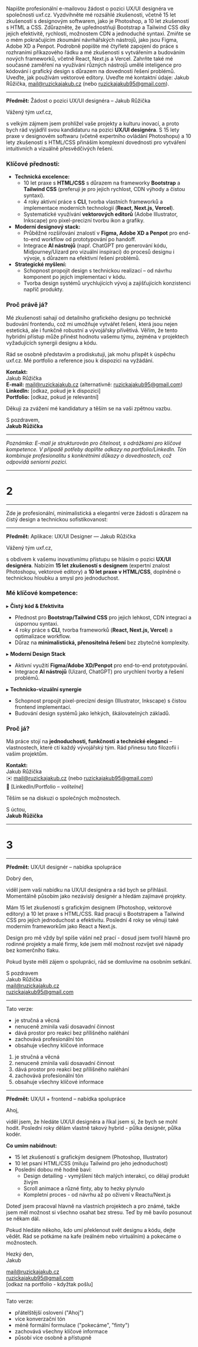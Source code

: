 Napište profesionální e-mailovou žádost o pozici UX/UI designéra ve společnosti uxf.cz. Vyzdvihněte mé rozsáhlé zkušenosti, včetně 15 let zkušeností s designovým softwarem, jako je Photoshop, a 10 let zkušeností s HTML a CSS. Zdůrazněte, že upřednostňuji Bootstrap a Tailwind CSS díky jejich efektivitě, rychlosti, možnostem CDN a jednoduché syntaxi. Zmiňte se o mém pokračujícím zkoumání návrhářských nástrojů, jako jsou Figma, Adobe XD a Penpot. Podrobně popište mé čtyřleté zapojení do práce s rozhraními příkazového řádku a mé zkušenosti s vytvářením a budováním nových frameworků, včetně React, Next.js a Vercel. Zahrňte také mé současné zaměření na využívání různých nástrojů umělé inteligence pro kódování i grafický design s důrazem na dovednosti řešení problémů. Uveďte, jak používám vektorové editory. Uveďte mé kontaktní údaje: Jakub Růžička, mail@ruzickajakub.cz (nebo ruzickajakub95@gmail.com).

---

**Předmět:** Žádost o pozici UX/UI designéra – Jakub Růžička  

Vážený tým uxf.cz,  

s velkým zájmem jsem prohlížel vaše projekty a kulturu inovací, a proto bych rád vyjádřil svou kandidaturu na pozici **UX/UI designéra**. S 15 lety praxe v designovém softwaru (včetně expertního ovládání Photoshopu) a 10 lety zkušeností s HTML/CSS přináším komplexní dovednosti pro vytváření intuitivních a vizuálně přesvědčivých řešení.  

### Klíčové přednosti:

- **Technická excelence:**  
  - 10 let praxe s **HTML/CSS** s důrazem na frameworky **Bootstrap** a **Tailwind CSS** (preferuji je pro jejich rychlost, CDN výhody a čistou syntaxi).  
  - 4 roky aktivní práce s **CLI**, tvorba vlastních frameworků a implementace moderních technologií (**React, Next.js, Vercel**).  
  - Systematické využívání **vektorových editorů** (Adobe Illustrator, Inkscape) pro pixel-precizní tvorbu ikon a grafiky.  
- **Moderní designový stack:**  
  - Průběžné rozšiřování znalostí v **Figma, Adobe XD a Penpot** pro end-to-end workflow od prototypování po handoff.  
  - Integrace **AI nástrojů** (např. ChatGPT pro generování kódu, Midjourney/Uizard pro vizuální inspiraci) do procesů designu i vývoje, s důrazem na efektivní řešení problémů.  
- **Strategické myšlení:**  
  - Schopnost propojit design s technickou realizací – od návrhu komponent po jejich implementaci v kódu.  
  - Tvorba design systémů urychlujících vývoj a zajišťujících konzistenci napříč produkty.  

### Proč právě já?

Mé zkušenosti sahají od detailního grafického designu po technické budování frontendu, což mi umožňuje vytvářet řešení, která jsou nejen estetická, ale i funkčně robustní a vývojářsky přívětivá. Věřím, že tento hybridní přístup může přinést hodnotu vašemu týmu, zejména v projektech vyžadujících synergii designu a kódu.  

Rád se osobně představím a prodiskutuji, jak mohu přispět k úspěchu uxf.cz. Mé portfolio a reference jsou k dispozici na vyžádání.  

**Kontakt:**  
Jakub Růžička  
**E-mail:** mail@ruzickajakub.cz (alternativně: ruzickajakub95@gmail.com)  
**LinkedIn:** [odkaz, pokud je k dispozici]  
**Portfolio:** [odkaz, pokud je relevantní]  

Děkuji za zvážení mé kandidatury a těším se na vaši zpětnou vazbu.  

S pozdravem,  
**Jakub Růžička**  

---  

*Poznámka: E-mail je strukturován pro čitelnost, s odrážkami pro klíčové kompetence. V případě potřeby doplňte odkazy na portfolio/LinkedIn. Tón kombinuje profesionalitu s konkrétními důkazy o dovednostech, což odpovídá seniorní pozici.*

---

# 2

---

Zde je profesionální, minimalistická a elegantní verze žádosti s důrazem na čistý design a technickou sofistikovanost:

---

**Předmět:** Aplikace: UX/UI Designer — Jakub Růžička  

Vážený tým uxf.cz,  

s obdivem k vašemu inovativnímu přístupu se hlásím o pozici **UX/UI designéra**. Nabízím **15 let zkušeností s designem** (expertní znalost Photoshopu, vektorové editory) a **10 let praxe v HTML/CSS**, doplněné o technickou hloubku a smysl pro jednoduchost.  

### Mé klíčové kompetence:

▸ **Čistý kód & Efektivita**  

- Přednost pro **Bootstrap/Tailwind CSS** pro jejich lehkost, CDN integraci a úspornou syntaxi.  
- 4 roky práce s **CLI**, tvorba frameworků (**React, Next.js, Vercel**) a optimalizace workflow.  
- Důraz na **minimalistická, přenositelná řešení** bez zbytečné komplexity.  

▸ **Moderní Design Stack**  

- Aktivní využití **Figma/Adobe XD/Penpot** pro end-to-end prototypování.  
- Integrace **AI nástrojů** (Uizard, ChatGPT) pro urychlení tvorby a řešení problémů.  

▸ **Technicko-vizuální synergie**  

- Schopnost propojit pixel-precizní design (Illustrator, Inkscape) s čistou frontend implementací.  
- Budování design systémů jako lehkých, škálovatelných základů.  

### Proč já?

Má práce stojí na **jednoduchosti, funkčnosti a technické eleganci** – vlastnostech, které ctí každý vývojářský tým. Rád přinesu tuto filozofii i vašim projektům.  

**Kontakt:**  
Jakub Růžička  
✉️ mail@ruzickajakub.cz (nebo ruzickajakub95@gmail.com)  
🔗 [LinkedIn/Portfolio – *volitelné*]  

Těším se na diskuzi o společných možnostech.  

S úctou,  
**Jakub Růžička**  

---

# 3

---

**Předmět:** UX/UI designér – nabídka spolupráce  

Dobrý den,  

viděl jsem vaši nabídku na UX/UI designéra a rád bych se přihlásil. Momentálně působím jako nezávislý designér a hledám zajímavé projekty.  

Mám 15 let zkušeností s grafickým designem (Photoshop, vektorové editory) a 10 let praxe s HTML/CSS. Rád pracuji s Bootstrapem a Tailwind CSS pro jejich jednoduchost a efektivitu. Poslední 4 roky se věnuji také moderním frameworkům jako React a Next.js.  

Design pro mě vždy byl spíše vášní než prací - dosud jsem tvořil hlavně pro rodinné projekty a malé firmy, kde jsem měl možnost rozvíjet své nápady bez komerčního tlaku.  

Pokud byste měli zájem o spolupráci, rád se domluvíme na osobním setkání.  

S pozdravem  
Jakub Růžička  
mail@ruzickajakub.cz  
ruzickajakub95@gmail.com  

---

Tato verze:  

- je stručná a věcná  
- nenuceně zmínila vaši dosavadní činnost  
- dává prostor pro reakci bez přílišného naléhání  
- zachovává profesionální tón  
- obsahuje všechny klíčové informace 
1. je stručná a věcná  
2. nenuceně zmínila vaši dosavadní činnost  
3. dává prostor pro reakci bez přílišného naléhání  
4. zachovává profesionální tón  
5. obsahuje všechny klíčové informace 

---

**Předmět:** UX/UI + frontend – nabídka spolupráce  

Ahoj,  

viděl jsem, že hledáte UX/UI designéra a říkal jsem si, že bych se mohl hodit. Poslední roky dělám vlastně takový hybrid - půlka designér, půlka kodér.  

**Co umím nabídnout:**  

- 15 let zkušeností s grafickým designem (Photoshop, Illustrator)  
- 10 let psaní HTML/CSS (miluju Tailwind pro jeho jednoduchost)  
- Poslední dobou mě hodně baví:  
  * Design detailing - vymýšlení těch malých interakcí, co dělají produkt živým  
  * Scroll animace a různé finty, aby to hezky plynulo  
  * Kompletní proces - od návrhu až po oživení v Reactu/Next.js  

Doteď jsem pracoval hlavně na vlastních projektech a pro známé, takže jsem měl možnost si všechno osahat bez stresu. Teď by mě bavilo posunout se někam dál.  

Pokud hledáte někoho, kdo umí překlenout svět designu a kódu, dejte vědět. Rád se potkáme na kafe (reálném nebo virtuálním) a pokecáme o možnostech.  

Hezký den,  
Jakub  

mail@ruzickajakub.cz  
ruzickajakub95@gmail.com  
[odkaz na portfolio - kdyžtak pošlu]  

---  

Tato verze:  

- přátelštější oslovení ("Ahoj")  
- více konverzační tón  
- méně formální formulace ("pokecáme", "finty")  
- zachovává všechny klíčové informace  
- působí více osobně a přístupně
